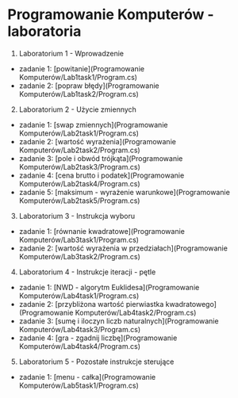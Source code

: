 # Programowanie Komputerów - laboratoria
1. Laboratorium 1 - Wprowadzenie
 * zadanie 1: [powitanie](Programowanie Komputerów/Lab1task1/Program.cs)
 * zadanie 2: [popraw błędy](Programowanie Komputerów/Lab1task2/Program.cs)
2. Laboratorium 2 - Użycie zmiennych
 * zadanie 1: [swap zmiennych](Programowanie Komputerów/Lab2task1/Program.cs)
 * zadanie 2: [wartość wyrażenia](Programowanie Komputerów/Lab2task2/Program.cs)
 * zadanie 3: [pole i obwód trójkąta](Programowanie Komputerów/Lab2task3/Program.cs)
 * zadanie 4: [cena brutto i podatek](Programowanie Komputerów/Lab2task4/Program.cs)
 * zadanie 5: [maksimum - wyrażenie warunkowe](Programowanie Komputerów/Lab2task5/Program.cs)
3. Laboratorium 3 - Instrukcja wyboru
 * zadanie 1: [równanie kwadratowe](Programowanie Komputerów/Lab3task1/Program.cs)
 * zadanie 2: [wartość wyrażenia w przedziałach](Programowanie Komputerów/Lab3task2/Program.cs)
4. Laboratorium 4 - Instrukcje iteracji - pętle
 * zadanie 1: [NWD - algorytm Euklidesa](Programowanie Komputerów/Lab4task1/Program.cs)
 * zadanie 2: [przybliżona wartość pierwiastka kwadratowego](Programowanie Komputerów/Lab4task2/Program.cs)
 * zadanie 3: [sumę i iloczyn liczb naturalnych](Programowanie Komputerów/Lab4task3/Program.cs)
 * zadanie 4: [gra - zgadnij liczbę](Programowanie Komputerów/Lab4task4/Program.cs)
5. Laboratorium 5 - Pozostałe instrukcje sterujące
 * zadanie 1: [menu - całka](Programowanie Komputerów/Lab5task1/Program.cs)
